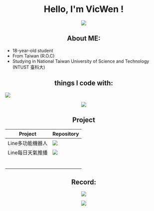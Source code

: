 # <center> Hello, I'm VicWen ! </center>


<center>

![](https://gifdb.com/images/high/cartoon-character-louise-belcher-coding-is-fun-ctmkcciuc1gyxos2.gif)
    
</center>

## <center> About ME: </center>

* 18-year-old student
* From Taiwan (R.O.C)
* Studying in National Taiwan University of Science and Technology (NTUST 臺科大)



## <center> things I code with: </center>

![](https://i.imgur.com/Pwdioks.png)

<center>
    
![](https://github-readme-stats.vercel.app/api/top-langs?username=vicwen0418&show_icons=true&locale=en&layout=compact&theme=nightowl)

</center>
    
## <center> Project </center>

<center>
    
| Project | Repository  |
| -------- | --------|
| Line多功能機器人     | ![](https://github-readme-stats.vercel.app/api/pin/?username=vicwen0418&repo=Line-Assistant-Bot&theme=nightowl)     |
| Line每日天氣推播 | ![](https://github-readme-stats.vercel.app/api/pin/?username=vicwen0418&repo=Line-Weather-Notify-Bot&theme=nightowl) |
|      |      |
|      |      |
|      |      |
|      |      |
|      |      |
|      |      |

</center>

## <center> Record: </center>

<center>

![](https://github-readme-streak-stats.herokuapp.com/?user=vicwen0418&theme=nightowl)

</center>
    
<center>
    
![](https://github-profile-trophy.vercel.app/?username=vicwen0418&theme=tokyonight)

</center>
